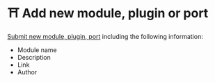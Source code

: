 # ⛩️ Add new module, plugin or port

[Submit new module, plugin, port](https://github.com/serbanghita/Mobile-Detect/issues/new?title=New%203rd%20party%20module\&body=Name,%20Link%20and%20Description%20of%20the%20module.) including the following information:

* Module name
* Description
* Link
* Author
